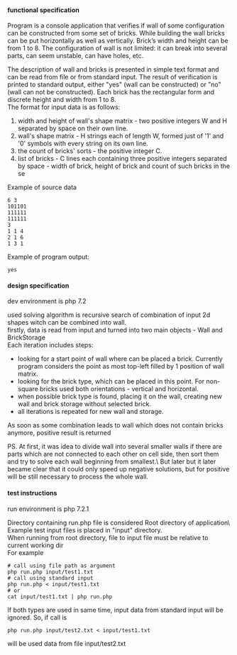 #### functional specification

Program is a console application that verifies if wall of some configuration can be constructed from
some set of bricks.
While building the wall bricks can be put horizontally as well as vertically.
Brick’s width and height can be from 1 to 8. The configuration of wall is not limited: it can break into
several parts, can seem unstable, can have holes, etc.

The description of wall and bricks is presented in simple text format and can be read from file or from
standard input. The result of verification is printed to standard output, either "yes" (wall can be
constructed) or "no" (wall can not be constructed). Each brick has the rectangular form and discrete
height and width from 1 to 8.  
The format for input data is as follows:  
1. width and height of wall's shape matrix - two positive integers W and H separated by space on their
own line.  
2. wall's shape matrix - H strings each of length W, formed just of '1' and '0' symbols with every string
on its own line.  
3. the count of bricks' sorts - the positive integer C.  
4. list of bricks - C lines each containing three positive integers separated by space - width of brick,
height of brick and count of such bricks in the se

Example of source data
```
6 3
101101
111111
111111
3
1 1 4
2 1 6
1 3 1
```
Example of program output:
```
yes
```


#### design specification
dev environment is php 7.2

used solving algorithm is recursive search of combination of input 2d shapes witch can be combined into wall.  
firstly, data is read from input and turned into two main objects - Wall and BrickStorage  
Each iteration includes steps:
- looking for a start point of wall where can be placed a brick. Currently program considers the point as most top-left filled by 1 position of wall matrix.
- looking for the brick type, which can be placed in this point. For non-square bricks used both orientations - vertical and horizontal.
- when possible brick type is found, placing it on the wall, creating new wall and brick storage without selected brick.
- all iterations is repeated for new wall and storage. 

As soon as some combination leads to wall which does not contain bricks anymore, positive result is returned

PS.
At first, it was idea to divide wall into several smaller walls if there are parts which are not connected to each other on cell side, then sort them and try to solve each wall beginning from smallest.\ 
But later but it later became clear that it could only speed up negative solutions, but for positive will be still necessary to process the whole wall. 

#### test instructions
run environment is php 7.2.1

Directory containing run.php file is considered Root directory of application\  
Example test input files is placed in "input" directory.\
When running from root directory, file to input file must be relative to current working dir\
For example
```
# call using file path as argument
php run.php input/test1.txt
# call using standard input
php run.php < input/test1.txt
# or
cat input/test1.txt | php run.php 
``` 
If both types are used in same time, input data from standard input will be ignored. So, if call is
```
php run.php input/test2.txt < input/test1.txt
```  
will be used data from file input/test2.txt
